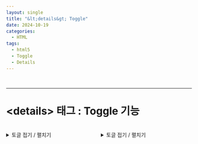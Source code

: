 ```yaml
---
layout: single
title: "&lt;details&gt; Toggle"
date: 2024-10-19
categories:
  - HTML
tags:
  - html5
  - Toggle
  - Details
---
```


<br>

---

# &lt;details&gt; 태그 : Toggle 기능
<br>

<div style="display: flex; flexflow: nowrap row">

<div style="width: 49%;">
<details>
<summary class="summary-title">토글 접기 / 펼치기</summary>
<pre><code>
    &lt;details&gt;
        &lt;summary&gt;토글 접기 / 펼치기&lt;/summary&gt;
            내용 없음.
    &lt;/details&gt;
</code></pre>
<img src="/assets/image/2024-10-20-details_toggle1.png">
</details> 
</div>

<div style="width: 2%;"></div>

<div style="width: 49%;">
<details>
    <summary class="summary-title">토글 접기 / 펼치기</summary>
    <pre><code>
<details>
    <summary>토글 접기 / 펼치기</summary>
        내용 없음.
</details>
    </code></pre>
<img src="/assets/image/2024-10-20-details_toggle2.png">
</details> 
</div>
